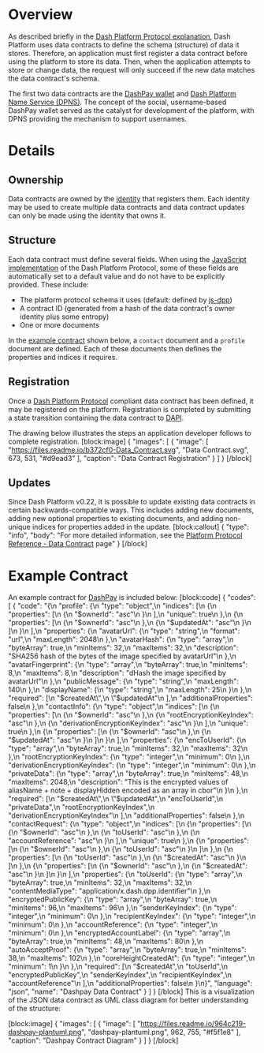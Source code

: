 # Overview

As described briefly in the [Dash Platform Protocol explanation](explanation-platform-protocol#data-contract), Dash Platform uses data contracts to define the schema (structure) of data it stores. Therefore, an application must first register a data contract before using the platform to store its data. Then, when the application attempts to store or change data, the request will only succeed if the new data matches the data contract's schema.

The first two data contracts are the [DashPay wallet](https://www.dash.org/dashpay/) and [Dash Platform Name Service (DPNS)](explanation-dpns). The concept of the social, username-based DashPay wallet served as the catalyst for development of the platform, with DPNS providing the mechanism to support usernames.

# Details

## Ownership

Data contracts are owned by the [identity](explanation-identity) that registers them. Each identity may be used to create multiple data contracts and data contract updates can only be made using the identity that owns it.

## Structure

Each data contract must define several fields. When using the [JavaScript implementation](https://github.com/dashevo/platform/tree/master/packages/js-dpp) of the Dash Platform Protocol, some of these fields are automatically set to a default value and do not have to be explicitly provided. These include:
 - The platform protocol schema it uses (default: defined by [js-dpp](https://github.com/dashevo/platform/blob/master/packages/js-dpp/lib/dataContract/DataContract.js#L352))
 - A contract ID (generated from a hash of the data contract's owner identity plus some entropy)
 - One or more documents

In the [example contract](#example-contract) shown below, a `contact` document and a `profile` document are defined. Each of these documents then defines the properties and indices it requires.

## Registration

Once a [Dash Platform Protocol](explanation-platform-protocol) compliant data contract has been defined, it may be registered on the platform. Registration is completed by submitting a state transition containing the data contract to [DAPI](explanation-dapi).

The drawing below illustrates the steps an application developer follows to complete registration.
[block:image]
{
  "images": [
    {
      "image": [
        "https://files.readme.io/b372cf0-Data_Contract.svg",
        "Data Contract.svg",
        673,
        531,
        "#d9ead3"
      ],
      "caption": "Data Contract Registration"
    }
  ]
}
[/block]
## Updates

Since Dash Platform v0.22, it is possible to update existing data contracts in certain backwards-compatible ways. This includes adding new documents, adding new optional properties to existing documents, and adding non-unique indices for properties added in the update.
[block:callout]
{
  "type": "info",
  "body": "For more detailed information, see the [Platform Protocol Reference - Data Contract](platform-protocol-reference-data-contract) page"
}
[/block]
# Example Contract

An example contract for [DashPay](https://github.com/dashevo/platform/blob/master/packages/dashpay-contract/schema/dashpay.schema.json) is included below:
[block:code]
{
  "codes": [
    {
      "code": "{\n  \"profile\": {\n    \"type\": \"object\",\n    \"indices\": [\n      {\n        \"properties\": [\n          {\n            \"$ownerId\": \"asc\"\n          }\n        ],\n        \"unique\": true\n      },\n      {\n        \"properties\": [\n          {\n            \"$ownerId\": \"asc\"\n          },\n          {\n            \"$updatedAt\": \"asc\"\n          }\n        ]\n      }\n    ],\n    \"properties\": {\n      \"avatarUrl\": {\n        \"type\": \"string\",\n        \"format\": \"url\",\n        \"maxLength\": 2048\n      },\n      \"avatarHash\": {\n        \"type\": \"array\",\n        \"byteArray\": true,\n        \"minItems\": 32,\n        \"maxItems\": 32,\n        \"description\": \"SHA256 hash of the bytes of the image specified by avatarUrl\"\n      },\n      \"avatarFingerprint\": {\n        \"type\": \"array\",\n        \"byteArray\": true,\n        \"minItems\": 8,\n        \"maxItems\": 8,\n        \"description\": \"dHash the image specified by avatarUrl\"\n      },\n      \"publicMessage\": {\n        \"type\": \"string\",\n        \"maxLength\": 140\n      },\n      \"displayName\": {\n        \"type\": \"string\",\n        \"maxLength\": 25\n      }\n    },\n    \"required\": [\n      \"$createdAt\",\n      \"$updatedAt\"\n    ],\n    \"additionalProperties\": false\n  },\n  \"contactInfo\": {\n    \"type\": \"object\",\n    \"indices\": [\n      {\n        \"properties\": [\n          {\n            \"$ownerId\": \"asc\"\n          },\n          {\n            \"rootEncryptionKeyIndex\": \"asc\"\n          },\n          {\n            \"derivationEncryptionKeyIndex\": \"asc\"\n          }\n        ],\n        \"unique\": true\n      },\n      {\n        \"properties\": [\n          {\n            \"$ownerId\": \"asc\"\n          },\n          {\n            \"$updatedAt\": \"asc\"\n          }\n        ]\n      }\n    ],\n    \"properties\": {\n      \"encToUserId\": {\n        \"type\": \"array\",\n        \"byteArray\": true,\n        \"minItems\": 32,\n        \"maxItems\": 32\n      },\n      \"rootEncryptionKeyIndex\": {\n        \"type\": \"integer\",\n        \"minimum\": 0\n      },\n      \"derivationEncryptionKeyIndex\": {\n        \"type\": \"integer\",\n        \"minimum\": 0\n      },\n      \"privateData\": {\n        \"type\": \"array\",\n        \"byteArray\": true,\n        \"minItems\": 48,\n        \"maxItems\": 2048,\n        \"description\": \"This is the encrypted values of aliasName + note + displayHidden encoded as an array in cbor\"\n      }\n    },\n    \"required\": [\n      \"$createdAt\",\n      \"$updatedAt\",\n      \"encToUserId\",\n      \"privateData\",\n      \"rootEncryptionKeyIndex\",\n      \"derivationEncryptionKeyIndex\"\n    ],\n    \"additionalProperties\": false\n  },\n  \"contactRequest\": {\n    \"type\": \"object\",\n    \"indices\": [\n      {\n        \"properties\": [\n          {\n            \"$ownerId\": \"asc\"\n          },\n          {\n            \"toUserId\": \"asc\"\n          },\n          {\n            \"accountReference\": \"asc\"\n          }\n        ],\n        \"unique\": true\n      },\n      {\n        \"properties\": [\n          {\n            \"$ownerId\": \"asc\"\n          },\n          {\n            \"toUserId\": \"asc\"\n          }\n        ]\n      },\n      {\n        \"properties\": [\n          {\n            \"toUserId\": \"asc\"\n          },\n          {\n            \"$createdAt\": \"asc\"\n          }\n        ]\n      },\n      {\n        \"properties\": [\n          {\n            \"$ownerId\": \"asc\"\n          },\n          {\n            \"$createdAt\": \"asc\"\n          }\n        ]\n      }\n    ],\n    \"properties\": {\n      \"toUserId\": {\n        \"type\": \"array\",\n        \"byteArray\": true,\n        \"minItems\": 32,\n        \"maxItems\": 32,\n        \"contentMediaType\": \"application/x.dash.dpp.identifier\"\n      },\n      \"encryptedPublicKey\": {\n        \"type\": \"array\",\n        \"byteArray\": true,\n        \"minItems\": 96,\n        \"maxItems\": 96\n      },\n      \"senderKeyIndex\": {\n        \"type\": \"integer\",\n        \"minimum\": 0\n      },\n      \"recipientKeyIndex\": {\n        \"type\": \"integer\",\n        \"minimum\": 0\n      },\n      \"accountReference\": {\n        \"type\": \"integer\",\n        \"minimum\": 0\n      },\n      \"encryptedAccountLabel\": {\n        \"type\": \"array\",\n        \"byteArray\": true,\n        \"minItems\": 48,\n        \"maxItems\": 80\n      },\n      \"autoAcceptProof\": {\n        \"type\": \"array\",\n        \"byteArray\": true,\n        \"minItems\": 38,\n        \"maxItems\": 102\n      },\n      \"coreHeightCreatedAt\": {\n        \"type\": \"integer\",\n        \"minimum\": 1\n      }\n    },\n    \"required\": [\n      \"$createdAt\",\n      \"toUserId\",\n      \"encryptedPublicKey\",\n      \"senderKeyIndex\",\n      \"recipientKeyIndex\",\n      \"accountReference\"\n    ],\n    \"additionalProperties\": false\n  }\n}",
      "language": "json",
      "name": "Dashpay Data Contract"
    }
  ]
}
[/block]
This is a visualization of the JSON data contract as UML class diagram for better understanding of the structure:

[block:image]
{
  "images": [
    {
      "image": [
        "https://files.readme.io/964c219-dashpay-plantuml.png",
        "dashpay-plantuml.png",
        962,
        755,
        "#f5f1e8"
      ],
      "caption": "Dashpay Contract Diagram"
    }
  ]
}
[/block]